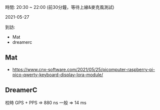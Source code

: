 時間: 20:30 ~ 22:00 (前30分鐘，等待上線&麥克風測試)

2021-05-27

到訪:
- Mat
- dreamerc


## Mat

* https://www.cnx-software.com/2021/05/25/picomputer-raspberry-pi-pico-qwerty-keyboard-display-lora-module/

## DreamerC

校時
GPS + PPS => 880 ns
一般 => 14 ms